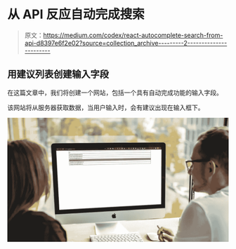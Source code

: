 # 从 API 反应自动完成搜索

> 原文：<https://medium.com/codex/react-autocomplete-search-from-api-d8397e6f2e02?source=collection_archive---------2----------------------->

## 用建议列表创建输入字段

在这篇文章中，我们将创建一个网站，包括一个具有自动完成功能的输入字段。

该网站将从服务器获取数据，当用户输入时，会有建议出现在输入框下。

![](img/a73caca9a95852147bec5b3276907a36.png)